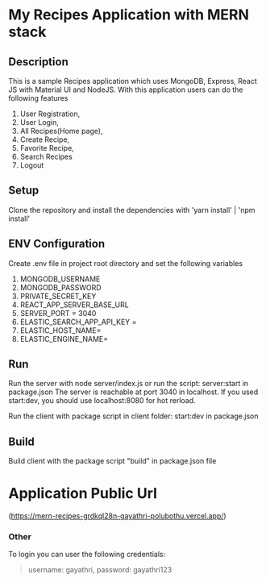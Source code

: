 # My Recipes Application with MERN stack

## Description
This is a sample Recipes application which uses MongoDB, Express, React JS with Material UI and NodeJS.
With this application users can do the following features
1. User Registration, 
2. User Login, 
3. All Recipes(Home page), 
4. Create Recipe, 
5. Favorite Recipe,
6. Search Recipes
7. Logout

## Setup
Clone the repository and install the dependencies with 'yarn install' | 'npm install'

## ENV Configuration
Create .env file in project root directory and set the following variables
1. MONGODB_USERNAME 
2. MONGODB_PASSWORD 
3. PRIVATE_SECRET_KEY 
4. REACT_APP_SERVER_BASE_URL 
5. SERVER_PORT = 3040
6. ELASTIC_SEARCH_APP_API_KEY =
7. ELASTIC_HOST_NAME=
8. ELASTIC_ENGINE_NAME=

## Run

Run the server with node server/index.js or run the script: server:start in package.json
The server is reachable at port 3040 in localhost. If you used start:dev, you should use localhost:8080 for hot rerload.

Run the client with package script in client folder: start:dev in package.json

## Build

Build client with the package script "build" in package.json file

# Application Public Url 
(https://mern-recipes-grdkql28n-gayathri-polubothu.vercel.app/)

### Other

To login you can user the following credentials:

> username: gayathri,
> password: gayathri123
> 
> 
